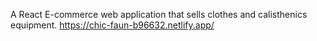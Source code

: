A React E-commerce web application that sells clothes and calisthenics equipment.
https://chic-faun-b96632.netlify.app/
